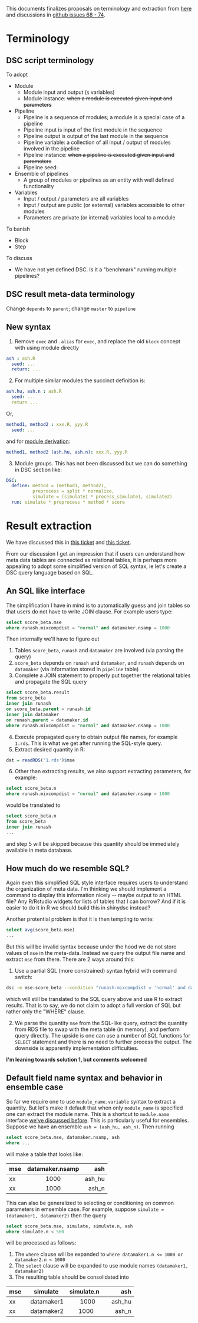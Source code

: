 This documents finalizes proposals on terminology and extraction 
from [here](initial_thoughts_on_terminology_and_extraction.md) and discussions
in [github issues 68 - 74](https://github.com/stephenslab/dsc2/issues).

# Terminology
## DSC script terminology
To adopt

* Module
  * Module input and output (`$` variables)
  * Module instance: ~~when a module is executed given input and parameters~~
* Pipeline
  * Pipeline is a sequence of modules; a module is a special case of a pipeline
  * Pipeline input is input of the first module in the sequence
  * Pipeline output is output of the last module in the sequence
  * Pipeline variable: a collection of all input / output of modules involved in the pipeline
  * Pipeline instance: ~~when a pipeline is executed given input and parameters~~
  * Pipeline seed:
* Ensemble of pipelines
  * A group of modules or pipelines as an entity with well defined functionality  
* Variables
  * Input / output / parameters are all variables
  * Input / output are public (or external) variables accessible to other modules 
  * Parameters are private (or internal) variables local to a module
  
To banish
* Block
* Step

To discuss
* We have not yet defined DSC. Is it a "benchmark" running multiple pipelines?

## DSC result meta-data terminology
Change `depends` to `parent`; change `master` to `pipeline`

## New syntax
1. Remove `exec` and `.alias` for `exec`, and replace the old `block` concept with using module directly
```yaml
ash : ash.R
  seed: ...
  return: ...
```
2. For multiple similar modules the succinct definition is:
```yaml
ash.hu, ash.n : ash.R
  seed: ...
  return ...
```

Or,

```yaml
method1, method2 : xxx.R, yyy.R
  seed: ...
```

and for [module derivation](https://stephenslab.github.io/dsc-wiki/doc/documentation/DSC_Configuration.html#Block-Inheritance-14):

```yaml
method1, method2 (ash.hu, ash.n): xxx.R, yyy.R
```

3. Module groups. This has not been discussed but we can do something in DSC section like:

```yaml
DSC:
  define: method = (method1, method2), 
          preprocess = split * normalize, 
          simulate = (simulate1 * process_simulate1, simulate2)
  run: simulate * preprocess * method * score
```

# Result extraction
We have discussed this in [this ticket](https://github.com/stephenslab/dsc2/issues/72) and [this ticket](https://github.com/stephenslab/dsc2/issues/71).

From our discussion I get an impression that if users can understand how meta data tables are connected as relational tables, 
it is perhaps more appealing to adopt some simplified version of SQL syntax, ie let's create a DSC query language based on SQL. 

## An SQL like interface
The simplification I have in mind is to automatically guess and join tables so that users do not have to write JOIN clause. 
For example users type:

```sql
select score_beta.mse
where runash.mixcompdist = "normal" and datamaker.nsamp = 1000
```

Then internally we'll have to figure out 

1. Tables `score_beta`, `runash` and `datamaker` are involved (via parsing the query)
2. `score_beta` depends on `runash` and `datamaker`, and `runash` depends on `datamaker` (via information stored in `pipeline` table)
3. Complete a JOIN statement to properly put together the relational tables and propagate the SQL query
```sql
select score_beta.result
from score_beta
inner join runash 
on score_beta.parent = runash.id
inner join datamaker
on runash.parent = datamaker.id
where runash.mixcompdist = "normal" and datamaker.nsamp = 1000
```
4. Execute propagated query to obtain output file names, for example `1.rds`. This is what we get after running the SQL-style query.
5. Extract desired quantity in R:
```r
dat = readRDS('1.rds')$mse
```
6. Other than extracting results, we also support extracting parameters, for example:
```sql
select score_beta.n
where runash.mixcompdist = "normal" and datamaker.nsamp = 1000
```
would be translated to 
```sql
select score_beta.n
from score_beta
inner join runash 
...
```
and step 5 will be skipped because this quantity should be immediately available in meta database.

## How much do we resemble SQL?
Again even this simplified SQL style interface requires users to understand the organization of meta data. I'm thinking we should implement a command to display this information nicely -- maybe output to an HTML file? Any R/Rstudio widgets for lists of tables that I can borrow? And if it is easier to do it in R we should build this in shinydsc instead?

Another protential problem is that it is then tempting to write:

```sql
select avg(score_beta.mse)
...
```
But this will be invalid syntax because under the hood we do not store values of `mse` in the meta-data. Instead we query the output file name and extract `mse` from there. There are 2 ways around this: 

1. Use a partial SQL (more constrained) syntax hybrid with command switch:

```bash
dsc -e mse:score_beta --condition "runash:mixcompdist = 'normal' and datamaker:nsamp = 1000"
```
which will still be translated to the SQL query above and use R to extract results. That is to say, we do not claim to adopt a full version of SQL but rather only the "WHERE" clause.

2. We parse the quantity `mse` from the SQL-like query, extract the quantity from RDS file to swap with the meta table (in memory), and perform query directly. The upside is one can use a number of SQL functions for `SELECT` statement and there is no need to further process the output. The downside is apparently implementation difficulties. 

**I'm leaning towards solution 1, but comments welcomed**

## Default field name syntax and behavior in ensemble case
So far we require one to use `module_name.variable` syntax to extract a quantity. But let's make it default that when only `module_name` is specified one can extract the module name. This is a shortcut to `module.name` interface [we've discussed before](https://github.com/stephenslab/dsc2/issues/72). This is particularly useful for ensembles. Suppose we have an ensemble `ash = (ash_hu, ash_n)`. Then running 

```sql
select score_beta.mse, datamaker.nsamp, ash 
where ...
```
will make a table that looks like:


| mse   |     datamaker.nsamp      |  ash |
|----------|:-------------:|------:|
| xx |  1000 | ash_hu |
| xx |  1000   |   ash_n |

This can also be generalized to selecting or conditioning on common parameters in emsemble case. For example, suppose `simulate = (datamaker1, datamaker2)` then the query

```sql
select score_beta.mse, simulate, simulate.n, ash
where simulate.n < 500
```
will be processed as follows: 

1. The `where` clause will be expanded to `where datamaker1.n <= 1000 or datamaker2.n < 1000`
2. The `select` clause will be expanded to use module names `(datamaker1, datamaker2)`
3. The resulting table should be consolidated into 

| mse   |  simulate  | simulate.n      |  ash |
|----------|:-------:|:-------------:|------:|
| xx | datamaker1 | 1000 | ash_hu |
| xx | datamaker2 | 1000   |   ash_n |
